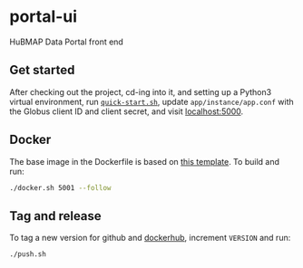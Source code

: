 # portal-ui
HuBMAP Data Portal front end

## Get started
After checking out the project, cd-ing into it, and setting up a Python3 virtual environment,
run [`quick-start.sh`](quick-start.sh),
update `app/instance/app.conf` with the Globus client ID and client secret,
and visit [localhost:5000](http://localhost:5000).

## Docker
The base image in the Dockerfile is based on [this template](https://github.com/tiangolo/uwsgi-nginx-flask-docker#quick-start-for-bigger-projects-structured-as-a-python-package). To build and run:
```sh
./docker.sh 5001 --follow
```

## Tag and release
To tag a new version for github and [dockerhub](https://hub.docker.com/repository/docker/hubmap/portal-ui),
increment `VERSION` and run:
```sh
./push.sh
```
